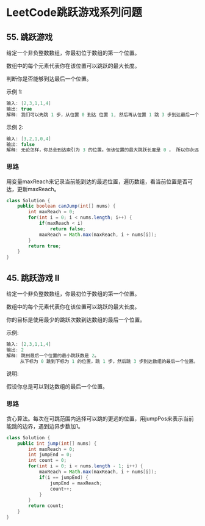 # LeetCode跳跃游戏系列问题

## 55. 跳跃游戏

给定一个非负整数数组，你最初位于数组的第一个位置。

数组中的每个元素代表你在该位置可以跳跃的最大长度。

判断你是否能够到达最后一个位置。

示例 1:
```java
输入: [2,3,1,1,4]
输出: true
解释: 我们可以先跳 1 步，从位置 0 到达 位置 1, 然后再从位置 1 跳 3 步到达最后一个位置。
```
示例 2:
```java
输入: [3,2,1,0,4]
输出: false
解释: 无论怎样，你总会到达索引为 3 的位置。但该位置的最大跳跃长度是 0 ， 所以你永远不可能到达最后一个位置。
```

### 思路

用变量maxReach来记录当前能到达的最远位置，遍历数组，看当前位置是否可达，更新maxReach。

```java
class Solution {
    public boolean canJump(int[] nums) {
        int maxReach = 0;
        for(int i = 0; i < nums.length; i++) {
            if(maxReach < i)
                return false;
            maxReach = Math.max(maxReach, i + nums[i]);
        }
        return true;
    }
}
```

## 45. 跳跃游戏 II

给定一个非负整数数组，你最初位于数组的第一个位置。

数组中的每个元素代表你在该位置可以跳跃的最大长度。

你的目标是使用最少的跳跃次数到达数组的最后一个位置。

示例:
```java
输入: [2,3,1,1,4]
输出: 2
解释: 跳到最后一个位置的最小跳跃数是 2。
     从下标为 0 跳到下标为 1 的位置，跳 1 步，然后跳 3 步到达数组的最后一个位置。
```
说明:

假设你总是可以到达数组的最后一个位置。

### 思路

贪心算法。每次在可跳范围内选择可以跳的更远的位置，用jumpPos来表示当前能跳的边界，遇到边界步数加1。

```java
class Solution {
    public int jump(int[] nums) {
        int maxReach = 0;
        int jumpEnd = 0;
        int count = 0;
        for(int i = 0; i < nums.length - 1; i++) {
            maxReach = Math.max(maxReach, i + nums[i]);
            if(i == jumpEnd) {
                jumpEnd = maxReach;
                count++;
            }
        }
        return count;
    }
}
```